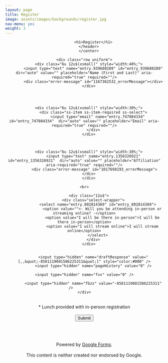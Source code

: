 ```yaml
---
layout: page
title: Register
image: assets/images/backgrounds/register.jpg
nav-menu: yes
weight: 3
---
```


<!-- Main -->
<div id="main" class="alt">

<!-- One -->
<section id="one">
	<div class="inner">
		<center>
		<header class="major">

			<h1>Register</h1>
		</header>
		</center>

<!-- Content -->


<p></p>

<!-- Form -->

 <script type="text/javascript">var submitted=false;</script>		
 
 <iframe name="hidden_iframe" id="hidden_iframe"		
 style="display:none;" onload="if(submitted)		
 {window.location='/thanks/';}">
 </iframe>	
 	
 <form action="https://docs.google.com/forms/d/1OZCAsOzpcwbW8-6Wuez7CV3g0Zw49Qcrj2Dw-XjElWA/formResponse" method="post"		
 target="hidden_iframe" onsubmit="submitted=true;">		

	<div class="row uniform">
		<div class="6u 12u$(xsmall)" style="width:40%;">
			<input type="text" name="entry.939680289" id="entry_939680289" dir="auto" value="" placeholder="Name (First and Last)" aria-required="true" required=""/>
			<div class="error-message" id="1167362532_errorMessage"></div>
		</div>

		


		<div class="6u 12u$(xsmall)" style="width:30%;">
			<div class="ss-item ss-item-required ss-select">
				<input type="email" name="entry.747084334"  id="entry_747084334"  dir="auto" value="" placeholder="Email" aria-required="true" required=""/>
			</div>
		</div>



		<div class="6u 12u$(xsmall)" style="width:30%;">
			<input type="text" name="entry.1356326921"  id="entry_1356326921"  dir="auto" value="" placeholder="Affiliation" aria-required="true" required=""/>
			 <div class="error-message" id="1017698193_errorMessage">
			 </div>		
		</div>
		
		<br>	
		
		<div class="12u$">
			<div class="select-wrapper">
				<select name="entry.802814369" id="entry_802814369">
					<option value="">- Will you be attending in-person or streaming online? -</option>
					<option value="I will be there in-person">I will be there in-person</option>
					<option value="I will stream online">I will stream online</option>
				</select>
			</div>
		</div>
		
		
			<input type="hidden" name="draftResponse" value="[,,&quot;-8581119601586225311&quot;]" style="color:#000" />
			<input type="hidden" name="pageHistory" value="0" />

			<input type="hidden" name="fvv" value="0" /> 		
 		
			<input type="hidden" name="fbzx" value="-8581119601586225311" /> 			
	 </div>	
 	
  <br>
 <span>* Lunch provided with in-person registration </span>
 <br><br>

 <div class="ss-item ss-navigate">
	<span class="ss-form-entry goog-inline-block" id="navigation-buttons" dir="ltr">		
	<input type="submit" name="submit" value="Submit" id="ss-submit" class="jfk-button jfk-button-action ">	
</div>
	

<br><br>	
<span>Powered by <a href="https://www.google.com/forms/about/?utm_source=product&amp;utm_medium=forms_logo&amp;utm_campaign=forms"> Google Forms</a>.</span> 		
<br>
<span>This content is neither created nor endorsed by Google.</span>		
